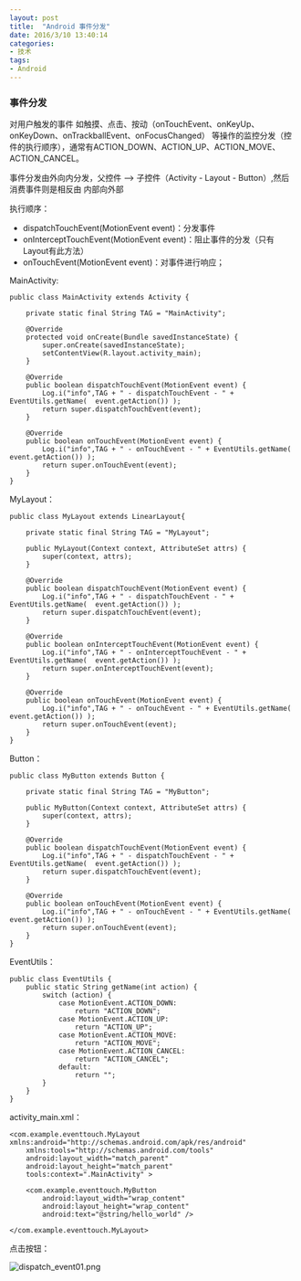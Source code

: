 ```yaml
---
layout: post
title:  "Android 事件分发"
date: 2016/3/10 13:40:14 
categories:
- 技术
tags:
- Android
---
```


### 事件分发
对用户触发的事件 如触摸、点击、按动（onTouchEvent、onKeyUp、onKeyDown、onTrackballEvent、onFocusChanged） 等操作的监控分发（控件的执行顺序），通常有ACTION_DOWN、ACTION_UP、ACTION_MOVE、ACTION_CANCEL。

事件分发由外向内分发，父控件 --> 子控件（Activity - Layout - Button）,然后消费事件则是相反由 内部向外部

执行顺序：

- dispatchTouchEvent(MotionEvent event)：分发事件
- onInterceptTouchEvent(MotionEvent event)：阻止事件的分发（只有Layout有此方法）
- onTouchEvent(MotionEvent event)：对事件进行响应；
 

MainActivity:

	public class MainActivity extends Activity {
	
		private static final String TAG = "MainActivity";
		
		@Override
		protected void onCreate(Bundle savedInstanceState) {
			super.onCreate(savedInstanceState);
			setContentView(R.layout.activity_main);
		}
	
		@Override
		public boolean dispatchTouchEvent(MotionEvent event) {
			Log.i("info",TAG + " - dispatchTouchEvent - " + EventUtils.getName(  event.getAction()) );
			return super.dispatchTouchEvent(event);
		}
	
		@Override
		public boolean onTouchEvent(MotionEvent event) {
			Log.i("info",TAG + " - onTouchEvent - " + EventUtils.getName(  event.getAction()) );
			return super.onTouchEvent(event);
		}
	}

MyLayout：

	public class MyLayout extends LinearLayout{
	
		private static final String TAG = "MyLayout";
		
		public MyLayout(Context context, AttributeSet attrs) {
			super(context, attrs);
		}
	 
		@Override
		public boolean dispatchTouchEvent(MotionEvent event) {
			Log.i("info",TAG + " - dispatchTouchEvent - " + EventUtils.getName(  event.getAction()) );
			return super.dispatchTouchEvent(event);
		}
	
		@Override
		public boolean onInterceptTouchEvent(MotionEvent event) {
			Log.i("info",TAG + " - onInterceptTouchEvent - " + EventUtils.getName(  event.getAction()) );
			return super.onInterceptTouchEvent(event);
		}
		
		@Override
		public boolean onTouchEvent(MotionEvent event) {
			Log.i("info",TAG + " - onTouchEvent - " + EventUtils.getName(  event.getAction()) );
			return super.onTouchEvent(event);
		}
	}

Button：

	public class MyButton extends Button {
	
		private static final String TAG = "MyButton";
		
		public MyButton(Context context, AttributeSet attrs) {
			super(context, attrs);
		}
		
		@Override
		public boolean dispatchTouchEvent(MotionEvent event) {
			Log.i("info",TAG + " - dispatchTouchEvent - " + EventUtils.getName(  event.getAction()) );
			return super.dispatchTouchEvent(event);
		}
	
		@Override
		public boolean onTouchEvent(MotionEvent event) {
			Log.i("info",TAG + " - onTouchEvent - " + EventUtils.getName(  event.getAction()) );
			return super.onTouchEvent(event);
		}
	}
	
EventUtils：
	
	public class EventUtils {
		public static String getName(int action) {
			switch (action) {
				case MotionEvent.ACTION_DOWN:
					return "ACTION_DOWN";
				case MotionEvent.ACTION_UP:
					return "ACTION_UP";
				case MotionEvent.ACTION_MOVE:
					return "ACTION_MOVE";
				case MotionEvent.ACTION_CANCEL:
					return "ACTION_CANCEL";
				default:
					return "";
			}
		}
	}


activity_main.xml：

	<com.example.eventtouch.MyLayout xmlns:android="http://schemas.android.com/apk/res/android"
	    xmlns:tools="http://schemas.android.com/tools"
	    android:layout_width="match_parent"
	    android:layout_height="match_parent"
	    tools:context=".MainActivity" >
	
	    <com.example.eventtouch.MyButton
	        android:layout_width="wrap_content"
	        android:layout_height="wrap_content"
	        android:text="@string/hello_world" />
	
	</com.example.eventtouch.MyLayout>

点击按钮：

![dispatch_event01.png]({{site.baseurl}}/public/img/dispatch_event01.png)


